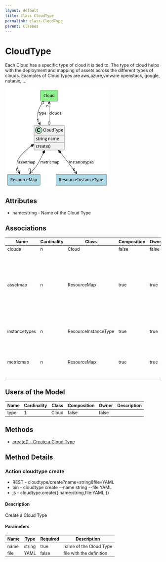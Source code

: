 ```yaml
---
layout: default
title: Class CloudType
permalink: class-CloudType
parent: Classes
---
```


# CloudType

Each Cloud has a specific type of cloud it is tied to. The type of cloud helps with the deployment and mapping of assets across the different types of clouds. Examples of Cloud types are aws,azure,vmware openstack, google, nutanix, ...

![Logical Diagram](./logical.png)

## Attributes

* name:string - Name of the Cloud Type


## Associations

| Name | Cardinality | Class | Composition | Owner | Description |
| --- | --- | --- | --- | --- | --- |
| clouds | n | Cloud | false | false |  |
| assetmap | n | ResourceMap | true | true | This map allows mapping normalized resource types to specific cloud resource types for this cloud type |
| instancetypes | n | ResourceInstanceType | true | true | This is a list of resource types for the cloud type |
| metricmap | n | ResourceMap | true | true | This maps metrics from the cloud to the normalized metrics |



## Users of the Model

| Name | Cardinality | Class | Composition | Owner | Description |
| --- | --- | --- | --- | --- | --- |
| type | 1 | Cloud | false | false |  |





## Methods

* [create() - Create a Cloud Type](#action-create)


<h2>Method Details</h2>
    
### Action cloudtype create



* REST - cloudtype/create?name=string&amp;file=YAML
* bin - cloudtype create --name string --file YAML
* js - cloudtype.create({ name:string,file:YAML })

#### Description
Create a Cloud Type

#### Parameters

| Name | Type | Required | Description |
|---|---|---|---|
| name | string |true | name of the Cloud Type |
| file | YAML |false | file with the definition |





